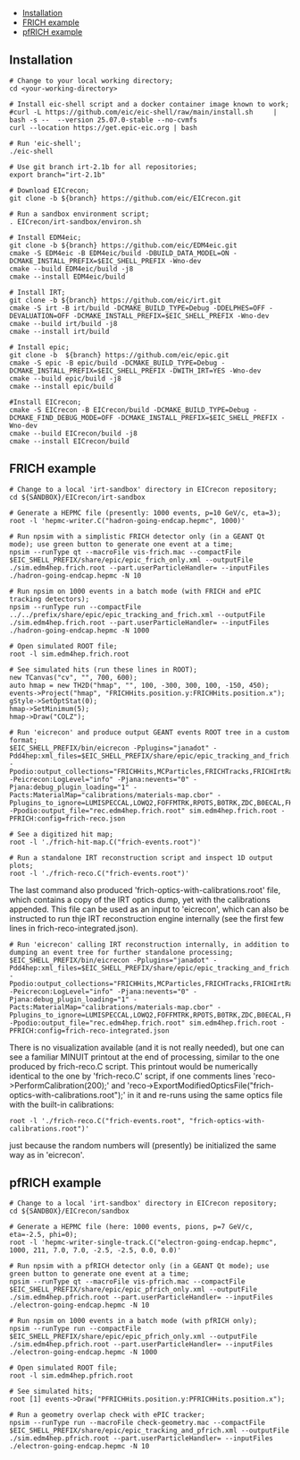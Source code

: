 
 * [Installation](#installation)
 * [FRICH example](#frich-example)
 * [pfRICH example](#pfrich-example)


Installation
------------

```
# Change to your local working directory;
cd <your-working-directory>

# Install eic-shell script and a docker container image known to work;
#curl -L https://github.com/eic/eic-shell/raw/main/install.sh     | bash -s --  --version 25.07.0-stable --no-cvmfs
curl --location https://get.epic-eic.org | bash

# Run 'eic-shell';
./eic-shell

# Use git branch irt-2.1b for all repositories;
export branch="irt-2.1b"

# Download EICrecon;
git clone -b ${branch} https://github.com/eic/EICrecon.git

# Run a sandbox environment script;
. EICrecon/irt-sandbox/environ.sh

# Install EDM4eic;
git clone -b ${branch} https://github.com/eic/EDM4eic.git
cmake -S EDM4eic -B EDM4eic/build -DBUILD_DATA_MODEL=ON -DCMAKE_INSTALL_PREFIX=$EIC_SHELL_PREFIX -Wno-dev
cmake --build EDM4eic/build -j8
cmake --install EDM4eic/build

# Install IRT;
git clone -b ${branch} https://github.com/eic/irt.git
cmake -S irt -B irt/build -DCMAKE_BUILD_TYPE=Debug -DDELPHES=OFF -DEVALUATION=OFF -DCMAKE_INSTALL_PREFIX=$EIC_SHELL_PREFIX -Wno-dev
cmake --build irt/build -j8
cmake --install irt/build

# Install epic;
git clone -b  ${branch} https://github.com/eic/epic.git
cmake -S epic -B epic/build -DCMAKE_BUILD_TYPE=Debug -DCMAKE_INSTALL_PREFIX=$EIC_SHELL_PREFIX -DWITH_IRT=YES -Wno-dev
cmake --build epic/build -j8
cmake --install epic/build

#Install EICrecon;
cmake -S EICrecon -B EICrecon/build -DCMAKE_BUILD_TYPE=Debug -DCMAKE_FIND_DEBUG_MODE=OFF -DCMAKE_INSTALL_PREFIX=$EIC_SHELL_PREFIX -Wno-dev
cmake --build EICrecon/build -j8
cmake --install EICrecon/build
```

FRICH example
-------------

```
# Change to a local 'irt-sandbox' directory in EICrecon repository;
cd ${SANDBOX}/EICrecon/irt-sandbox

# Generate a HEPMC file (presently: 1000 events, p=10 GeV/c, eta=3);
root -l 'hepmc-writer.C("hadron-going-endcap.hepmc", 1000)'

# Run npsim with a simplistic FRICH detector only (in a GEANT Qt mode); use green button to generate one event at a time;
npsim --runType qt --macroFile vis-frich.mac --compactFile $EIC_SHELL_PREFIX/share/epic/epic_frich_only.xml --outputFile ./sim.edm4hep.frich.root --part.userParticleHandler= --inputFiles ./hadron-going-endcap.hepmc -N 10

# Run npsim on 1000 events in a batch mode (with FRICH and ePIC tracking detectors);
npsim --runType run --compactFile ../../prefix/share/epic/epic_tracking_and_frich.xml --outputFile ./sim.edm4hep.frich.root --part.userParticleHandler= --inputFiles ./hadron-going-endcap.hepmc -N 1000

# Open simulated ROOT file;
root -l sim.edm4hep.frich.root

# See simulated hits (run these lines in ROOT);
new TCanvas("cv", "", 700, 600);
auto hmap = new TH2D("hmap", "", 100, -300, 300, 100, -150, 450);
events->Project("hmap", "FRICHHits.position.y:FRICHHits.position.x");
gStyle->SetOptStat(0);
hmap->SetMinimum(5);
hmap->Draw("COLZ");

# Run 'eicrecon' and produce output GEANT events ROOT tree in a custom format;
$EIC_SHELL_PREFIX/bin/eicrecon -Pplugins="janadot" -Pdd4hep:xml_files=$EIC_SHELL_PREFIX/share/epic/epic_tracking_and_frich.xml -Ppodio:output_collections="FRICHHits,MCParticles,FRICHTracks,FRICHIrtRadiatorInfo,FRICHIrtParticles,FRICHIrtEvent" -Peicrecon:LogLevel="info" -Pjana:nevents="0" -Pjana:debug_plugin_loading="1" -Pacts:MaterialMap="calibrations/materials-map.cbor" -Pplugins_to_ignore=LUMISPECCAL,LOWQ2,FOFFMTRK,RPOTS,B0TRK,ZDC,B0ECAL,FHCAL,BHCAL,EHCAL,FEMC,BEMC,EEMC,DRICH,DIRC -Ppodio:output_file="rec.edm4hep.frich.root" sim.edm4hep.frich.root -PFRICH:config=frich-reco.json

# See a digitized hit map;
root -l './frich-hit-map.C("frich-events.root")'

# Run a standalone IRT reconstruction script and inspect 1D output plots;
root -l './frich-reco.C("frich-events.root")'
```

The last command also produced 'frich-optics-with-calibrations.root' file, which contains a copy of the IRT optics dump, yet with the calibrations appended. This file can be used as an input to 'eicrecon', which can also be instructed to run thje IRT reconstruction engine internally (see the first few lines in 
frich-reco-integrated.json).

```
# Run 'eicrecon' calling IRT reconstruction internally, in addition to dumping an event tree for further standalone processing;
$EIC_SHELL_PREFIX/bin/eicrecon -Pplugins="janadot" -Pdd4hep:xml_files=$EIC_SHELL_PREFIX/share/epic/epic_tracking_and_frich.xml -Ppodio:output_collections="FRICHHits,MCParticles,FRICHTracks,FRICHIrtRadiatorInfo,FRICHIrtParticles,FRICHIrtEvent" -Peicrecon:LogLevel="info" -Pjana:nevents="0" -Pjana:debug_plugin_loading="1" -Pacts:MaterialMap="calibrations/materials-map.cbor" -Pplugins_to_ignore=LUMISPECCAL,LOWQ2,FOFFMTRK,RPOTS,B0TRK,ZDC,B0ECAL,FHCAL,BHCAL,EHCAL,FEMC,BEMC,EEMC,DRICH,DIRC -Ppodio:output_file="rec.edm4hep.frich.root" sim.edm4hep.frich.root -PFRICH:config=frich-reco-integrated.json
```

There is no visualization available (and it is not really needed), but one can see a familiar MINUIT printout at the end of processing, similar to the one produced by frich-reco.C script. This printout would be numerically identical to the one by 'frich-reco.C' script, if one comments lines 'reco->PerformCalibration(200);' and 'reco->ExportModifiedOpticsFile("frich-optics-with-calibrations.root");' in it and re-runs using the same optics file with the built-in calibrations:

```
root -l './frich-reco.C("frich-events.root", "frich-optics-with-calibrations.root")'
```

just because the random numbers will (presently) be initialized the same way as in 'eicrecon'.

pfRICH example
--------------

```
# Change to a local 'irt-sandbox' directory in EICrecon repository;
cd ${SANDBOX}/EICrecon/sandbox

# Generate a HEPMC file (here: 1000 events, pions, p=7 GeV/c, eta=-2.5, phi=0);
root -l 'hepmc-writer-single-track.C("electron-going-endcap.hepmc", 1000, 211, 7.0, 7.0, -2.5, -2.5, 0.0, 0.0)'

# Run npsim with a pfRICH detector only (in a GEANT Qt mode); use green button to generate one event at a time;
npsim --runType qt --macroFile vis-pfrich.mac --compactFile $EIC_SHELL_PREFIX/share/epic/epic_pfrich_only.xml --outputFile ./sim.edm4hep.pfrich.root --part.userParticleHandler= --inputFiles ./electron-going-endcap.hepmc -N 10

# Run npsim on 1000 events in a batch mode (with pfRICH only);
npsim --runType run --compactFile $EIC_SHELL_PREFIX/share/epic/epic_pfrich_only.xml --outputFile ./sim.edm4hep.pfrich.root --part.userParticleHandler= --inputFiles ./electron-going-endcap.hepmc -N 1000

# Open simulated ROOT file;
root -l sim.edm4hep.pfrich.root

# See simulated hits;
root [1] events->Draw("PFRICHHits.position.y:PFRICHHits.position.x");
```

```
# Run a geometry overlap check with ePIC tracker;
npsim --runType run --macroFile check-geometry.mac --compactFile $EIC_SHELL_PREFIX/share/epic/epic_tracking_and_pfrich.xml --outputFile ./sim.edm4hep.pfrich.root --part.userParticleHandler= --inputFiles ./electron-going-endcap.hepmc -N 10
```